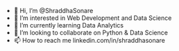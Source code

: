 - 👋 Hi, I’m @ShraddhaSonare
- 👀 I’m interested in Web Development and Data Science
- 🌱 I’m currently learning Data Analytics
- 💞️ I’m looking to collaborate on Python & Data Science
- 📫 How to reach me linkedin.com/in/shraddhasonare

